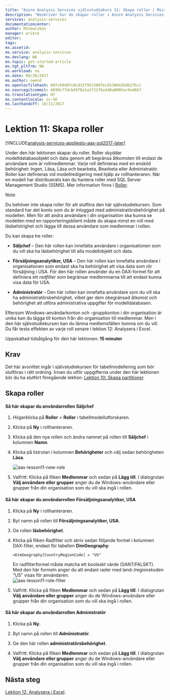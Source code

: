 ```yaml
---
title: "Azure Analysis Services självstudiekurs 11: Skapa roller | Microsoft Docs"
description: "Beskriver hur du skapar roller i Azure Analysis Services-självstudieprojektet."
services: analysis-services
documentationcenter: 
author: Minewiskan
manager: erikre
editor: 
tags: 
ms.assetid: 
ms.service: analysis-services
ms.devlang: NA
ms.topic: get-started-article
ms.tgt_pltfrm: NA
ms.workload: na
ms.date: 09/20/2017
ms.author: owend
ms.openlocfilehash: 0dfcb9d9fc8cd32f95c5097ec653864364b27bcc
ms.sourcegitcommit: 6699c77dcbd5f8a1a2f21fba3d0a0005ac9ed6b7
ms.translationtype: HT
ms.contentlocale: sv-SE
ms.lasthandoff: 10/11/2017
---
```

# <a name="lesson-11-create-roles"></a>Lektion 11: Skapa roller

[!INCLUDE[analysis-services-appliesto-aas-sql2017-later](../../../includes/analysis-services-appliesto-aas-sql2017-later.md)]

Under den här lektionen skapar du roller. Roller skyddar modelldatabasobjekt och data genom att begränsa åtkomsten till endast de användare som är rollmedlemmar. Varje roll definieras med en enskild behörighet: Ingen, Läsa, Läsa och bearbeta, Bearbeta eller Administratör. Roller kan definieras vid modellredigering med hjälp av rollhanteraren. När en modell har distribuerats kan du hantera roller med SQL Server Management Studio (SSMS). Mer information finns i [Roller](https://docs.microsoft.com/sql/analysis-services/tabular-models/roles-ssas-tabular).
  
> [!NOTE]  
> Du behöver inte skapa roller för att slutföra den här självstudiekursen. Som standard har det konto som du är inloggad med administratörsbehörighet på modellen. Men för att andra användare i din organisation ska kunna se modellen med en rapporteringsklient måste du skapa minst en roll med läsbehörighet och lägga till dessa användare som medlemmar i rollen.  
  
Du kan skapa tre roller:  
  
-   **Säljchef** – Den här rollen kan innefatta användare i organisationen som du vill ska ha läsbehörighet till alla modellobjekt och data.  
  
-   **Försäljningsanalytiker, USA** – Den här rollen kan innefatta användare i organisationen som endast ska ha behörighet att visa data som rör försäljning i USA. För den här rollen använder du en DAX-formel för att definiera ett *radfilter* som begränsar medlemmarna till att endast kunna visa data för USA.  
  
-   **Administratör** – Den här rollen kan innefatta användare som du vill ska ha administratörsbehörighet, vilket ger dem obegränsad åtkomst och behörighet att utföra administrativa uppgifter för modelldatabasen.  
  
Eftersom Windows-användarkonton och -gruppkonton i din organisation är unika kan du lägga till konton från din organisation till medlemmar. Men i den här självstudiekursen kan du lämna medlemsfälten tomma om du vill. Du får testa effekten av varje roll senare i lektion 12: Analysera i Excel.  
  
Uppskattad tidsåtgång för den här lektionen: **15 minuter**  
  
## <a name="prerequisites"></a>Krav  
Det här avsnittet ingår i självstudiekursen för tabellmodellering som bör slutföras i rätt ordning. Innan du utför uppgifterna under den här lektionen bör du ha slutfört föregående lektion: [Lektion 10: Skapa partitioner](../tutorials/aas-lesson-10-create-partitions.md).  
  
## <a name="create-roles"></a>Skapa roller  
  
#### <a name="to-create-a-sales-manager-user-role"></a>Så här skapar du användarrollen Säljchef  
  
1.  Högerklicka på **Roller** > **Roller** i tabellmodellutforskaren.  
  
2.  Klicka på **Ny** i rollhanteraren.  
  
3.  Klicka på den nya rollen och ändra namnet på rollen till **Säljchef** i kolumnen **Namn**.  
  
4.  Klicka på listrutan i kolumnen **Behörigheter** och välj sedan behörigheten **Läsa**. 

    ![aas-lesson11-new-role](../tutorials/media/aas-lesson11-new-role.png) 
  
5.  Valfritt: Klicka på fliken **Medlemmar** och sedan på **Lägg till**. I dialogrutan **Välj användare eller grupper** anger du de Windows-användare eller grupper från din organisation som du vill ska ingå i rollen.  
  
#### <a name="to-create-a-sales-analyst-us-user-role"></a>Så här skapar du användarrollen Försäljningsanalytiker, USA  
  
1.  Klicka på **Ny** i rollhanteraren.    
  
2.  Byt namn på rollen till **Försäljningsanalytiker, USA**.  
  
3.  Ge rollen **läsbehörighet**.  
  
4.  Klicka på fliken Radfilter och skriv sedan följande formel i kolumnen DAX-filter, endast för tabellen **DimGeography**:  
  
    ```Administrator
    =DimGeography[CountryRegionCode] = "US" 
    ```
    
    En radfilterformel måste matcha ett booleskt värde (SANT/FALSKT). Med den här formeln anger du att endast rader med land-/regionskoden ”US” visas för användaren.  
    ![aas-lesson11-role-filter](../tutorials/media/aas-lesson11-role-filter.png) 
  
6.  Valfritt: Klicka på fliken **Medlemmar** och sedan på **Lägg till**. I dialogrutan **Välj användare eller grupper** anger du de Windows-användare eller grupper från din organisation som du vill ska ingå i rollen.  
  
#### <a name="to-create-an-administrator-user-role"></a>Så här skapar du användarrollen Administratör  
  
1.  Klicka på **Ny**.  
  
2.  Byt namn på rollen till **Administratör**.  
  
3.  Ge den här rollen **administratörsbehörighet**.  
  
4.  Valfritt: Klicka på fliken **Medlemmar** och sedan på **Lägg till**. I dialogrutan **Välj användare eller grupper** anger du de Windows-användare eller grupper från din organisation som du vill ska ingå i rollen. 
  
  
## <a name="whats-next"></a>Nästa steg
[Lektion 12: Analysera i Excel](../tutorials/aas-lesson-12-analyze-in-excel.md).

  
  
